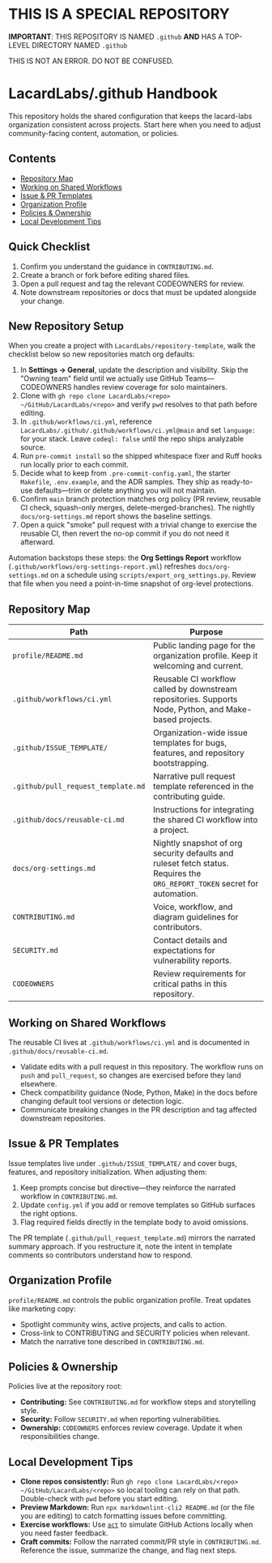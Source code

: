 # THIS IS A SPECIAL REPOSITORY

**IMPORTANT**: THIS REPOSITORY IS NAMED `.github`
**AND** HAS A TOP-LEVEL DIRECTORY NAMED `.github`

THIS IS NOT AN ERROR. DO NOT BE CONFUSED.

# LacardLabs/.github Handbook

This repository holds the shared configuration that keeps the lacard-labs organization consistent across projects. Start here when you need to adjust community-facing content, automation, or policies.

## Contents

- [Repository Map](#repository-map)
- [Working on Shared Workflows](#working-on-shared-workflows)
- [Issue & PR Templates](#issue--pr-templates)
- [Organization Profile](#organization-profile)
- [Policies & Ownership](#policies--ownership)
- [Local Development Tips](#local-development-tips)

## Quick Checklist

1. Confirm you understand the guidance in `CONTRIBUTING.md`.
2. Create a branch or fork before editing shared files.
3. Open a pull request and tag the relevant CODEOWNERS for review.
4. Note downstream repositories or docs that must be updated alongside your change.

## New Repository Setup

When you create a project with `LacardLabs/repository-template`, walk the checklist below so new repositories match org defaults:

1. In **Settings → General**, update the description and visibility. Skip the "Owning team" field until we actually use GitHub Teams&mdash;CODEOWNERS handles review coverage for solo maintainers.
2. Clone with `gh repo clone LacardLabs/<repo> ~/GitHub/LacardLabs/<repo>` and verify `pwd` resolves to that path before editing.
3. In `.github/workflows/ci.yml`, reference `LacardLabs/.github/.github/workflows/ci.yml@main` and set `language:` for your stack. Leave `codeql: false` until the repo ships analyzable source.
4. Run `pre-commit install` so the shipped whitespace fixer and Ruff hooks run locally prior to each commit.
5. Decide what to keep from `.pre-commit-config.yaml`, the starter `Makefile`, `.env.example`, and the ADR samples. They ship as ready-to-use defaults&mdash;trim or delete anything you will not maintain.
6. Confirm `main` branch protection matches org policy (PR review, reusable CI check, squash-only merges, delete-merged-branches). The nightly `docs/org-settings.md` report shows the baseline settings.
7. Open a quick "smoke" pull request with a trivial change to exercise the reusable CI, then revert the no-op commit if you do not need it afterward.

Automation backstops these steps: the **Org Settings Report** workflow (`.github/workflows/org-settings-report.yml`) refreshes `docs/org-settings.md` on a schedule using `scripts/export_org_settings.py`. Review that file when you need a point-in-time snapshot of org-level protections.

## Repository Map

| Path | Purpose |
| ---- | ------- |
| `profile/README.md` | Public landing page for the organization profile. Keep it welcoming and current. |
| `.github/workflows/ci.yml` | Reusable CI workflow called by downstream repositories. Supports Node, Python, and Make-based projects. |
| `.github/ISSUE_TEMPLATE/` | Organization-wide issue templates for bugs, features, and repository bootstrapping. |
| `.github/pull_request_template.md` | Narrative pull request template referenced in the contributing guide. |
| `.github/docs/reusable-ci.md` | Instructions for integrating the shared CI workflow into a project. |
| `docs/org-settings.md` | Nightly snapshot of org security defaults and ruleset fetch status. Requires the `ORG_REPORT_TOKEN` secret for automation. |
| `CONTRIBUTING.md` | Voice, workflow, and diagram guidelines for contributors. |
| `SECURITY.md` | Contact details and expectations for vulnerability reports. |
| `CODEOWNERS` | Review requirements for critical paths in this repository. |

## Working on Shared Workflows

The reusable CI lives at `.github/workflows/ci.yml` and is documented in `.github/docs/reusable-ci.md`.

- Validate edits with a pull request in this repository. The workflow runs on `push` and `pull_request`, so changes are exercised before they land elsewhere.
- Check compatibility guidance (Node, Python, Make) in the docs before changing default tool versions or detection logic.
- Communicate breaking changes in the PR description and tag affected downstream repositories.

## Issue & PR Templates

Issue templates live under `.github/ISSUE_TEMPLATE/` and cover bugs, features, and repository initialization. When adjusting them:

1. Keep prompts concise but directive&mdash;they reinforce the narrated workflow in `CONTRIBUTING.md`.
2. Update `config.yml` if you add or remove templates so GitHub surfaces the right options.
3. Flag required fields directly in the template body to avoid omissions.

The PR template (`.github/pull_request_template.md`) mirrors the narrated summary approach. If you restructure it, note the intent in template comments so contributors understand how to respond.

## Organization Profile

`profile/README.md` controls the public organization profile. Treat updates like marketing copy:

- Spotlight community wins, active projects, and calls to action.
- Cross-link to CONTRIBUTING and SECURITY policies when relevant.
- Match the narrative tone described in `CONTRIBUTING.md`.

## Policies & Ownership

Policies live at the repository root:

- **Contributing:** See `CONTRIBUTING.md` for workflow steps and storytelling style.
- **Security:** Follow `SECURITY.md` when reporting vulnerabilities.
- **Ownership:** `CODEOWNERS` enforces review coverage. Update it when responsibilities change.

## Local Development Tips

- **Clone repos consistently:** Run `gh repo clone LacardLabs/<repo> ~/GitHub/LacardLabs/<repo>` so local tooling can rely on that path. Double-check with `pwd` before you start editing.
- **Preview Markdown:** Run `npx markdownlint-cli2 README.md` (or the file you are editing) to catch formatting issues before committing.
- **Exercise workflows:** Use [`act`](https://github.com/nektos/act) to simulate GitHub Actions locally when you need faster feedback.
- **Craft commits:** Follow the narrated commit/PR style in `CONTRIBUTING.md`. Reference the issue, summarize the change, and flag next steps.
